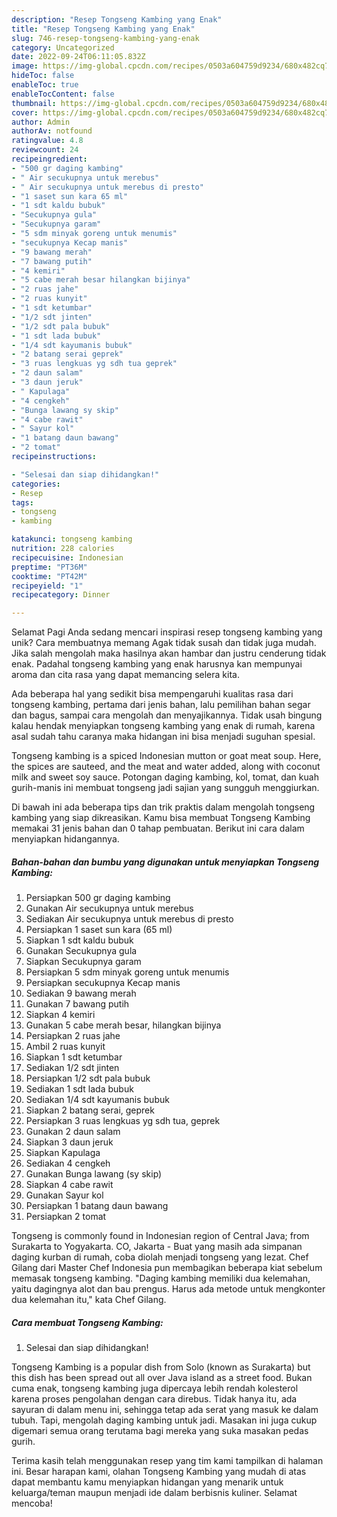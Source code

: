 ```yaml
---
description: "Resep Tongseng Kambing yang Enak"
title: "Resep Tongseng Kambing yang Enak"
slug: 746-resep-tongseng-kambing-yang-enak
category: Uncategorized
date: 2022-09-24T06:11:05.832Z
image: https://img-global.cpcdn.com/recipes/0503a604759d9234/680x482cq70/tongseng-kambing-foto-resep-utama.jpg
hideToc: false
enableToc: true
enableTocContent: false
thumbnail: https://img-global.cpcdn.com/recipes/0503a604759d9234/680x482cq70/tongseng-kambing-foto-resep-utama.jpg
cover: https://img-global.cpcdn.com/recipes/0503a604759d9234/680x482cq70/tongseng-kambing-foto-resep-utama.jpg
author: Admin
authorAv: notfound
ratingvalue: 4.8
reviewcount: 24
recipeingredient:
- "500 gr daging kambing"
- " Air secukupnya untuk merebus"
- " Air secukupnya untuk merebus di presto"
- "1 saset sun kara 65 ml"
- "1 sdt kaldu bubuk"
- "Secukupnya gula"
- "Secukupnya garam"
- "5 sdm minyak goreng untuk menumis"
- "secukupnya Kecap manis"
- "9 bawang merah"
- "7 bawang putih"
- "4 kemiri"
- "5 cabe merah besar hilangkan bijinya"
- "2 ruas jahe"
- "2 ruas kunyit"
- "1 sdt ketumbar"
- "1/2 sdt jinten"
- "1/2 sdt pala bubuk"
- "1 sdt lada bubuk"
- "1/4 sdt kayumanis bubuk"
- "2 batang serai geprek"
- "3 ruas lengkuas yg sdh tua geprek"
- "2 daun salam"
- "3 daun jeruk"
- " Kapulaga"
- "4 cengkeh"
- "Bunga lawang sy skip"
- "4 cabe rawit"
- " Sayur kol"
- "1 batang daun bawang"
- "2 tomat"
recipeinstructions:

- "Selesai dan siap dihidangkan!"
categories:
- Resep
tags:
- tongseng
- kambing

katakunci: tongseng kambing 
nutrition: 228 calories
recipecuisine: Indonesian
preptime: "PT36M"
cooktime: "PT42M"
recipeyield: "1"
recipecategory: Dinner

---
```



Selamat Pagi Anda sedang mencari inspirasi resep tongseng kambing yang unik? Cara membuatnya memang Agak tidak susah dan tidak juga mudah. Jika salah mengolah maka hasilnya akan hambar dan justru cenderung tidak enak. Padahal tongseng kambing yang enak harusnya kan mempunyai aroma dan cita rasa yang dapat memancing selera kita.


Ada beberapa hal yang sedikit bisa mempengaruhi kualitas rasa dari tongseng kambing, pertama dari jenis bahan, lalu pemilihan bahan segar dan bagus, sampai cara mengolah dan menyajikannya. Tidak usah bingung kalau hendak menyiapkan tongseng kambing yang enak di rumah, karena asal sudah tahu caranya maka hidangan ini bisa menjadi suguhan spesial.

Tongseng kambing is a spiced Indonesian mutton or goat meat soup. Here, the spices are sauteed, and the meat and water added, along with coconut milk and sweet soy sauce. Potongan daging kambing, kol, tomat, dan kuah gurih-manis ini membuat tongseng jadi sajian yang sungguh menggiurkan.


Di bawah ini ada beberapa tips dan trik praktis dalam mengolah tongseng kambing yang siap dikreasikan. Kamu bisa membuat Tongseng Kambing memakai 31 jenis bahan dan 0 tahap pembuatan. Berikut ini cara dalam menyiapkan hidangannya.

<!--inarticleads1-->

##### Bahan-bahan dan bumbu yang digunakan untuk menyiapkan Tongseng Kambing:

1. Persiapkan 500 gr daging kambing
1. Gunakan  Air secukupnya untuk merebus
1. Sediakan  Air secukupnya untuk merebus di presto
1. Persiapkan 1 saset sun kara (65 ml)
1. Siapkan 1 sdt kaldu bubuk
1. Gunakan Secukupnya gula
1. Siapkan Secukupnya garam
1. Persiapkan 5 sdm minyak goreng untuk menumis
1. Persiapkan secukupnya Kecap manis
1. Sediakan 9 bawang merah
1. Gunakan 7 bawang putih
1. Siapkan 4 kemiri
1. Gunakan 5 cabe merah besar, hilangkan bijinya
1. Persiapkan 2 ruas jahe
1. Ambil 2 ruas kunyit
1. Siapkan 1 sdt ketumbar
1. Sediakan 1/2 sdt jinten
1. Persiapkan 1/2 sdt pala bubuk
1. Sediakan 1 sdt lada bubuk
1. Sediakan 1/4 sdt kayumanis bubuk
1. Siapkan 2 batang serai, geprek
1. Persiapkan 3 ruas lengkuas yg sdh tua, geprek
1. Gunakan 2 daun salam
1. Siapkan 3 daun jeruk
1. Siapkan  Kapulaga
1. Sediakan 4 cengkeh
1. Gunakan Bunga lawang (sy skip)
1. Siapkan 4 cabe rawit
1. Gunakan  Sayur kol
1. Persiapkan 1 batang daun bawang
1. Persiapkan 2 tomat


Tongseng is commonly found in Indonesian region of Central Java; from Surakarta to Yogyakarta. CO, Jakarta - Buat yang masih ada simpanan daging kurban di rumah, coba diolah menjadi tongseng yang lezat. Chef Gilang dari Master Chef Indonesia pun membagikan beberapa kiat sebelum memasak tongseng kambing. &#34;Daging kambing memiliki dua kelemahan, yaitu dagingnya alot dan bau prengus. Harus ada metode untuk mengkonter dua kelemahan itu,&#34; kata Chef Gilang. 

<!--inarticleads2-->

##### Cara membuat Tongseng Kambing:


1. Selesai dan siap dihidangkan!

Tongseng Kambing is a popular dish from Solo (known as Surakarta) but this dish has been spread out all over Java island as a street food. Bukan cuma enak, tongseng kambing juga dipercaya lebih rendah kolesterol karena proses pengolahan dengan cara direbus. Tidak hanya itu, ada sayuran di dalam menu ini, sehingga tetap ada serat yang masuk ke dalam tubuh. Tapi, mengolah daging kambing untuk jadi. Masakan ini juga cukup digemari semua orang terutama bagi mereka yang suka masakan pedas gurih. 

Terima kasih telah menggunakan resep yang tim kami tampilkan di halaman ini. Besar harapan kami, olahan Tongseng Kambing yang mudah di atas dapat membantu kamu menyiapkan hidangan yang menarik untuk keluarga/teman maupun menjadi ide dalam berbisnis kuliner. Selamat mencoba!
